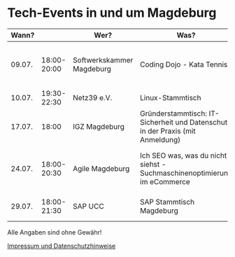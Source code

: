 # Tech-Events in und um Magdeburg

| Wann?    | | Wer?                      | Was?                                           | Wo?                          |                                                                                     |
|------------|---|---------------------------|------------------------------------------------|------------------------------|-------------------------------------------------------------------------------------|
| 09.07. | 18:00-20:00 | Softwerkskammer Magdeburg | Coding Dojo - Kata Tennis | Eudemonia Solutions AG, Matthissonstraße 1, 39108 Magdeburg | [Meetup.com](https://www.meetup.com/Softwerkskammer-Magdeburg/events/jkngwqyzkbmb/) |
| 10.07. | 19:30-22:30 | Netz39 e.V. | Linux-Stammtisch | Leibnizstr. 32, 39104 Magdeburg | [Netz39 e.V.](http://www.netz39.de/events/event/linux-stammtisch/) |
| 17.07. | 18:00 | IGZ Magdeburg | Gründerstammtisch: IT-Sicherheit und Datenschutz in der Praxis (mit Anmeldung) | Mittagstraße 16p, 39124 Magdeburg | [magdeburg.de](https://www.magdeburg.de/Start/index.php?NavID=37.459.1&object=tx%7C37.20633.1&La=1&) |
| 24.07. | 18:00-20:30 | Agile Magdeburg | Ich SEO was, was du nicht siehst - Suchmaschinenoptimierung im eCommerce | marmelade GmbH/webvariants GmbH Otto-von-Guericke Str. 87a, 39104 Magdeburg | [Meetup.com](https://www.meetup.com/Agile-Magdeburg/events/262506721/) |
| 29.07. | 18:00-21:30 | SAP UCC | SAP Stammtisch Magdeburg | Universitätsplatz 12, 39104 Magdeburg | [XING-Gruppe](https://www.xing.com/events/sap-stammtisch-magdeburg-2117222) |

Alle Angaben sind ohne Gewähr!

[Impressum und Datenschutzhinweise](IMPRESSUM.md)

<!--iframe
        style="border: 0; height: 200px; width: 600px;"
        src="https://magdeburgwaehlt.matomo.cloud/index.php?module=CoreAdminHome&action=optOut&language=en&backgroundColor=000000&fontColor=eaeaea&fontSize=12px&fontFamily=Monaco"
        ></iframe-->

<!-- Matomo -->
<script type="text/javascript">
  var _paq = window._paq || [];
  /* tracker methods like "setCustomDimension" should be called before "trackPageView" */
  _paq.push(['trackPageView']);
  _paq.push(['enableLinkTracking']);
  (function() {
    var u="https://magdeburgwaehlt.matomo.cloud/";
    _paq.push(['setTrackerUrl', u+'matomo.php']);
    _paq.push(['setSiteId', '3']);
    var d=document, g=d.createElement('script'), s=d.getElementsByTagName('script')[0];
    g.type='text/javascript'; g.async=true; g.defer=true; g.src='//cdn.matomo.cloud/magdeburgwaehlt.matomo.cloud/matomo.js'; s.parentNode.insertBefore(g,s);
  })();
</script>
<!-- End Matomo Code -->